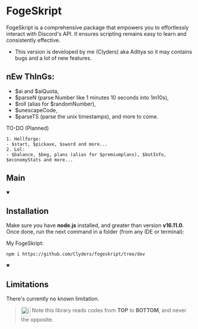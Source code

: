 # FogeSkript
FogeSkript is a comprehensive package that empowers you to effortlessly interact with Discord's API. It ensures scripting remains easy to learn and consistently effective.

- This version is developed by me (Clyders) aka Aditya so it may contains bugs and a lot of new features.

## nEw ThInGs:
- $ai and $aiQuota,
- $parseN (parse Number like 1 minutes 10 seconds into 1m10s),
- $roll (alias for $randomNumber),
- $unescapeCode,
- $parseTS (parse the unix timestamps),
and more to come.
    
TO-DO (Planned)
   
```
1. Hellforge:
- $start, $pickaxe, $sword and more...
2. Lol:
- $balance, $beg, plans (alias for $premiumplans), $botInfo, $economyStats and more...
```
## Main

<details open>

<summary>

## Installation

</summary>

Make sure you have <strong>node.js</strong> installed, and greater than version **v16.11.0**. Once done, run the next command in a folder (from any IDE or terminal):

My FogeSkript:
```bash
npm i https://github.com/Clyders/fogeskript/tree/dev
```

</details>

<details open>

<summary>

## Limitations

</summary>

There's currently no known limitation.
> <img align="top" src="https://upload.wikimedia.org/wikipedia/commons/thumb/1/17/Warning.svg/156px-Warning.svg.png" alt="image" width="25" height="auto"> Note this library reads codes from **TOP** to **BOTTOM**, and never the opposite.
</details>
